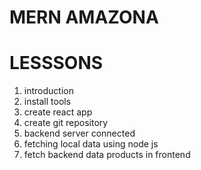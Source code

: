 # MERN AMAZONA

# LESSSONS

1. introduction
2. install tools
3. create react app
4. create git repository
5. backend server connected 
6. fetching local data using node js 
7. fetch backend data products in frontend
